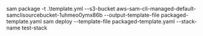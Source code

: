 
sam package -t .\template.yml --s3-bucket aws-sam-cli-managed-default-samclisourcebucket-1uhmeo0ymx86b --output-template-file packaged-template.yaml
sam deploy --template-file packaged-template.yaml --stack-name test-stack